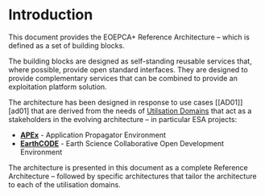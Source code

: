 # Introduction

This document provides the EOEPCA+ Reference Architecture – which is defined as a set of building blocks.

The building blocks are designed as self-standing reusable services that, where possible, provide open standard interfaces. They are designed to provide complementary services that can be combined to provide an exploitation platform solution.

The architecture has been designed in response to use cases [[AD01]][ad01] that are derived from the needs of [Utilsation Domains](./utilisation-domains/utilisation-domains.md) that act as a stakeholders in the evolving architecture – in particular ESA projects:

* [**APEx**](./utilisation-domains/apex.md) - Application Propagator Environment
* [**EarthCODE**](./utilisation-domains/earthcode.md) - Earth Science Collaborative Open Development Environment

The architecture is presented in this document as a complete Reference Architecture – followed by specific architectures that tailor the architecture to each of the utilisation domains.
